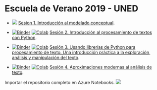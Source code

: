 # Escuela de Verano 2019 - UNED
- [<img src="https://img.shields.io/badge/download-PDF-green.svg">](https://github.com/linhd-postdata/summer-school2019/raw/master/Sesion1.%20Introduccion%20al%20modelado%20conceptual.pdf) [Sesion 1. Introducción al modelado conceptual](https://github.com/linhd-postdata/summer-school2019/blob/master/Sesion1.%20Introduccion%20al%20modelado%20conceptual.pdf).

- [![Binder](https://mybinder.org/badge.svg)](https://mybinder.org/v2/gh/linhd-postdata/summer-school2019/master?filepath=Sesión_2_Introducción_al_procesamiento_de_textos_con_Python.ipynb)
[![Colab](https://colab.research.google.com/assets/colab-badge.svg)](https://colab.research.google.com/github/linhd-postdata/summer-school2019/blob/master/Sesión_2_Introducción_al_procesamiento_de_textos_con_Python.ipynb) [Sesión 2. Introducción al procesamiento de textos con Python](https://nbviewer.jupyter.org/github/linhd-postdata/summer-school2019/blob/master/Sesi%C3%B3n_2_Introducci%C3%B3n_al_procesamiento_de_textos_con_Python.ipynb).

- [![Binder](https://mybinder.org/badge.svg)](https://mybinder.org/v2/gh/linhd-postdata/summer-school2019/master?filepath=Sesión_3_Usando_librerías_de_Python_para_procesamiento_de_texto_Una_introducción_práctica_a_la_exploración%2C_análisis_y_manipulación_del_texto.ipynb)
[![Colab](https://colab.research.google.com/assets/colab-badge.svg)](https://colab.research.google.com/github/linhd-postdata/summer-school2019/blob/master/Sesión_3_Usando_librerías_de_Python_para_procesamiento_de_texto_Una_introducción_práctica_a_la_exploración%2C_análisis_y_manipulación_del_texto.ipynb) [Sesión 3. Usando librerías de Python para procesamiento de texto. Una introducción práctica a la exploración, análisis y manipulación del texto](https://nbviewer.jupyter.org/github/linhd-postdata/summer-school2019/blob/master/Sesión_3_Usando_librerías_de_Python_para_procesamiento_de_texto_Una_introducción_práctica_a_la_exploración%2C_análisis_y_manipulación_del_texto.ipynb).

- [![Binder](https://mybinder.org/badge.svg)](https://mybinder.org/v2/gh/linhd-postdata/summer-school2019/master?filepath=Sesión_4_Aproximaciones_modernas_al_análisis_de_texto.ipynb)
[![Colab](https://colab.research.google.com/assets/colab-badge.svg)](https://colab.research.google.com/github/linhd-postdata/summer-school2019/blob/master/Sesión_4_Aproximaciones_modernas_al_análisis_de_texto.ipynb) [Sesión 4. Aproximaciones modernas al análisis de texto](https://nbviewer.jupyter.org/github/linhd-postdata/summer-school2019/blob/master/Sesión_4_Aproximaciones_modernas_al_análisis_de_texto.ipynb).

Importar el repositorio completo en Azure Notebooks. <a href="https://notebooks.azure.com/import/gh/linhd-postdata/summer-school2019" rel="nofollow"><img src="https://notebooks.azure.com/launch.png" border="0" data-canonical-src="https://notebooks.azure.com/launch.png"></a>
